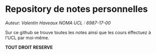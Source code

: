 # Repository de notes personnelles 
_Auteur: Valentin Haveaux_
_NOMA UCL : 6987-17-00_

Sur ce github se trouve toutes les notes ainsi que les cours éffectuez à l'UCL par moi-même.

**TOUT DROIT RESERVE**



